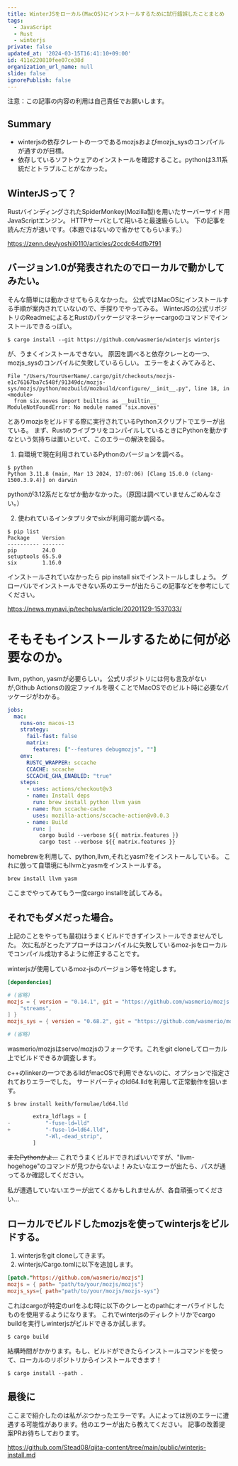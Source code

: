```yaml
---
title: WinterJSをローカル(MacOS)にインストールするために試行錯誤したことまとめ
tags:
  - JavaScript
  - Rust
  - winterjs
private: false
updated_at: '2024-03-15T16:41:10+09:00'
id: 411e220810fee07ce38d
organization_url_name: null
slide: false
ignorePublish: false
---
```


注意：この記事の内容の利用は自己責任でお願いします。
## Summary
- winterjsの依存クレートの一つであるmozjsおよびmozjs_sysのコンパイルが通すのが目標。
- 依存しているソフトウェアのインストールを確認すること。pythonは3.11系統だとトラブルことがなかった。

## WinterJSって？
RustバインディングされたSpiderMonkey(Mozilla製)を用いたサーバーサイド用JavaScriptエンジン。
HTTPサーバとして用いると最速級らしい。
下の記事を読んだ方が速いです。（本題ではないので省かせてもらいます。）

https://zenn.dev/yoshii0110/articles/2ccdc64dfb7f91

## バージョン1.0が発表されたのでローカルで動かしてみたい。
そんな簡単には動かさせてもらえなかった。
公式ではMacOSにインストールする手順が案内されていないので、手探りでやってみる。
WinterJSの公式リポジトリのReadmeによるとRustのパッケージマネージャーcargoのコマンドでインストールできるっぽい。

```shell
$ cargo install --git https://github.com/wasmerio/winterjs winterjs
```

が、うまくインストールできない。
原因を調べると依存クレーとの一つ、mozjs_sysのコンパイルに失敗しているらしい。
エラーをよくみてみると、
```shell
File "/Users/YourUserName/.cargo/git/checkouts/mozjs-e1c76167ba7c548f/91349dc/mozjs-sys/mozjs/python/mozbuild/mozbuild/configure/__init__.py", line 18, in <module>
  from six.moves import builtins as __builtin__
ModuleNotFoundError: No module named 'six.moves'
```
とありmozjsをビルドする際に実行されているPythonスクリプトでエラーが出ている。
まず、RustのライブラリをコンパイルしているときにPythonを動かすなという気持ちは置いといて、このエラーの解決を図る。
1. 自環境で現在利用されているPythonのバージョンを調べる。
```shell
$ python
Python 3.11.8 (main, Mar 13 2024, 17:07:06) [Clang 15.0.0 (clang-1500.3.9.4)] on darwin
```
pythonが3.12系だとなぜか動かなかった。（原因は調べていませんごめんなさい。）

2. 使われているインタプリタでsixが利用可能か調べる。

```shell
$ pip list
Package    Version
---------- -------
pip        24.0
setuptools 65.5.0
six        1.16.0
```
インストールされていなかったら pip install sixでインストールしましょう。
グローバルでインストールできない系のエラーが出たらこの記事などを参考にしてください。

https://news.mynavi.jp/techplus/article/20201129-1537033/

# そもそもインストールするために何が必要なのか。
llvm, python, yasmが必要らしい。
公式リポジトリには何も言及がないが,Github Actionsの設定ファイルを覗くことでMacOSでのビルト時に必要なパッケージがわかる。

```yaml:winterjs/.github/workflows/rust.yml
jobs:
  mac:
    runs-on: macos-13
    strategy:
      fail-fast: false
      matrix:
        features: ["--features debugmozjs", ""]
    env:
      RUSTC_WRAPPER: sccache
      CCACHE: sccache
      SCCACHE_GHA_ENABLED: "true"
    steps:
      - uses: actions/checkout@v3
      - name: Install deps
        run: brew install python llvm yasm
      - name: Run sccache-cache
        uses: mozilla-actions/sccache-action@v0.0.3
      - name: Build
        run: |
          cargo build --verbose ${{ matrix.features }}
          cargo test --verbose ${{ matrix.features }}
```

homebrewを利用して、python,llvm,それとyasm?をインストールしている。
これに倣って自環境にもllvmとyasmをインストールする。
```shell
brew install llvm yasm
```

ここまでやってみてもう一度cargo installを試してみる。

## それでもダメだった場合。
上記のことをやっても最初はうまくビルドできずインストールできませんでした。
次に私がとったアプローチはコンパイルに失敗しているmoz-jsをローカルでコンパイル成功するように修正することです。

winterjsが使用しているmoz-jsのバージョン等を特定します。
```toml:winterjs/Cargo.toml
[dependencies]

# (省略)
mozjs = { version = "0.14.1", git = "https://github.com/wasmerio/mozjs.git", branch = "wasi-gecko", features = [
    "streams",
] }
mozjs_sys = { version = "0.68.2", git = "https://github.com/wasmerio/mozjs.git", branch = "wasi-gecko" }

# (省略)
```
wasmerio/mozjsはservo/mozjsのフォークです。これをgit cloneしてローカル上でビルドできるか調査します。

c++のlinkerの一つであるlldがmacOSで利用できないのに、オプションで指定されておりエラーでした。
サードパーティのld64.lldを利用して正常動作を狙います。
```shell
$ brew install keith/formulae/ld64.lld
```

```diff_shell:mozjs/mozjs-sys/mozjs/build/build-clang/build-clang.py
        extra_ldflags = [
-           "-fuse-ld=lld"
+           "-fuse-ld=ld64.lld",
            "-Wl,-dead_strip",
        ]
```
~~またPythonかよ…~~
これでうまくビルドできればいいですが、"llvm-hogehoge"のコマンドが見つからないよ！みたいなエラーが出たら、パスが通ってるか確認してください。

私が遭遇していないエラーが出てくるかもしれませんが、各自頑張ってください…

## ローカルでビルドしたmozjsを使ってwinterjsをビルドする。
1. winterjsをgit cloneしてきます。
2. winterjs/Cargo.tomlに以下を追加します。
```toml:winterjs/Cargo.toml
[patch."https://github.com/wasmerio/mozjs"]
mozjs = { path= "path/to/your/mozjs/mozjs"}
mozjs_sys={ path="path/to/your/mozjs/mozjs-sys"}
```
これはcargoが特定のurlをふむ時に以下のクレーとのpathにオーバライドしたものを使用するようになります。
これでwinterjsのディレクトリかでcargo buildを実行しwinterjsがビルドできるか試します。

```shell:winterjs
$ cargo build
```

結構時間がかかります。もし、ビルドができたらインストールコマンドを使って、ローカルのリポジトリからインストールできます！
```shell:winterjs
$ cargo install --path .
```

## 最後に
ここまで紹介したのは私がぶつかったエラーです。人によっては別のエラーに遭遇する可能性があります。他のエラーが出たら教えてください。
記事の改善提案PRお待ちしております。

https://github.com/Stead08/qiita-content/tree/main/public/winterjs-install.md
